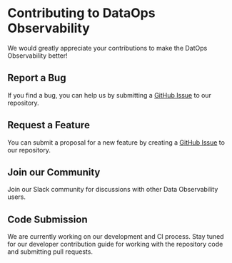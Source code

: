 # Contributing to DataOps Observability

We would greatly appreciate your contributions to make the DatOps Observability better!

## Report a Bug

If you find a bug, you can help us by submitting a [GitHub Issue](https://github.com/DataKitchen/dataops-observability/issues) to our repository.

## Request a Feature

You can submit a proposal for a new feature by creating a [GitHub Issue](https://github.com/DataKitchen/dataops-observability/issues) to our repository.

## Join our Community

Join our Slack community for discussions with other Data Observability users.

## Code Submission

We are currently working on our development and CI process. Stay tuned for our developer contribution guide for working with the repository code and submitting pull requests.
